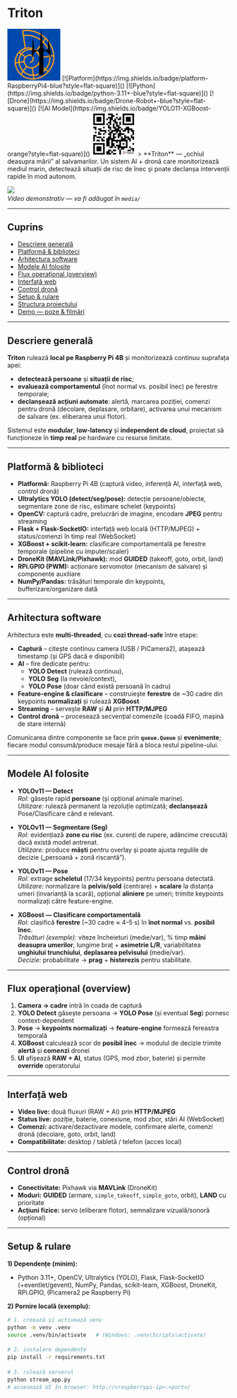 # Triton    
<img src="Media/Poze/Triton Logo.png" alt="Logo" width="120">        
[![Platform](https://img.shields.io/badge/platform-RaspberryPi4-blue?style=flat-square)]()
[![Python](https://img.shields.io/badge/python-3.11+-blue?style=flat-square)]()
[![Drone](https://img.shields.io/badge/Drone-Robot+-blue?style=flat-square)]()
[![AI Model](https://img.shields.io/badge/YOLO11-XGBoost-orange?style=flat-square)]()
<img src="Media/Poze/QR code.jpg" alt="qr code" width="100">
> **Triton** — „ochiul deasupra mării” al salvamarilor. Un sistem AI + dronă care monitorizează mediul marin, detectează situații de risc de înec și poate declanșa intervenții rapide în mod autonom.

![](media/overview.jpg)  
*Video demonstrativ — va fi adăugat în `media/`*

---

## Cuprins
- [Descriere generală](#descriere-generală)
- [Platformă & biblioteci](#platformă--biblioteci)
- [Arhitectura software](#arhitectura-software)
- [Modele AI folosite](#modele-ai-folosite)
- [Flux operațional (overview)](#flux-operațional-overview)
- [Interfață web](#interfață-web)
- [Control dronă](#control-dronă)
- [Setup & rulare](#setup--rulare)
- [Structura proiectului](#structura-proiectului)
- [Demo — poze & filmări](#demo--poze--filmări)

---

## Descriere generală

**Triton** rulează **local pe Raspberry Pi 4B** și monitorizează continuu suprafața apei:
- **detectează persoane** și **situații de risc**;
- **evaluează comportamentul** (înot normal vs. posibil înec) pe ferestre temporale;
- **declanșează acțiuni automate**: alertă, marcarea poziției, comenzi pentru dronă (decolare, deplasare, orbitare), activarea unui mecanism de salvare (ex. eliberarea unui flotor).

Sistemul este **modular**, **low-latency** și **independent de cloud**, proiectat să funcționeze în **timp real** pe hardware cu resurse limitate.

---

## Platformă & biblioteci

- **Platformă:** Raspberry Pi 4B (captură video, inferență AI, interfață web, control dronă)
- **Ultralytics YOLO (detect/seg/pose):** detecție persoane/obiecte, segmentare zone de risc, estimare schelet (keypoints)
- **OpenCV:** captură cadre, prelucrări de imagine, encodare **JPEG** pentru streaming
- **Flask + Flask-SocketIO:** interfață web locală (HTTP/MJPEG) + status/comenzi în timp real (WebSocket)
- **XGBoost + scikit-learn:** clasificare comportamentală pe ferestre temporale (pipeline cu imputer/scaler)
- **DroneKit (MAVLink/Pixhawk):** mod **GUIDED** (takeoff, goto, orbit, land)
- **RPi.GPIO (PWM):** acționare servomotor (mecanism de salvare) și componente auxiliare
- **NumPy/Pandas:** trăsături temporale din keypoints, bufferizare/organizare dată

---

## Arhitectura software

Arhitectura este **multi-threaded**, cu **cozi thread-safe** între etape:
- **Captură** – citește continuu camera (USB / PiCamera2), atașează timestamp (și GPS dacă e disponibil)
- **AI** – fire dedicate pentru:
  - **YOLO Detect** (rulează continuu),
  - **YOLO Seg** (la nevoie/context),
  - **YOLO Pose** (doar când există persoană în cadru)
- **Feature-engine & clasificare** – construiește **ferestre** de ~30 cadre din keypoints **normalizați** și rulează **XGBoost**
- **Streaming** – servește **RAW** și **AI** prin **HTTP/MJPEG**
- **Control dronă** – procesează secvențial comenzile (coadă FIFO, mașină de stare internă)

Comunicarea dintre componente se face prin **`queue.Queue`** și **evenimente**; fiecare modul consumă/produce mesaje fără a bloca restul pipeline-ului.

---

## Modele AI folosite

- **YOLOv11 — Detect**  
  *Rol:* găsește rapid **persoane** (și opțional animale marine).  
  *Utilizare:* rulează permanent la rezoluție optimizată; **declanșează** Pose/Clasificare când e relevant.

- **YOLOv11 — Segmentare (Seg)**  
  *Rol:* evidențiază **zone cu risc** (ex. curenți de rupere, adâncime crescută) dacă există model antrenat.  
  *Utilizare:* produce **măști** pentru overlay și poate ajusta regulile de decizie („persoană + zonă riscantă”).

- **YOLOv11 — Pose**  
  *Rol:* extrage **scheletul** (17/34 keypoints) pentru persoana detectată.  
  *Utilizare:* normalizare la **pelvis/șold** (centrare) + **scalare** la distanța umeri (invarianță la scară), opțional **aliniere** pe umeri; trimite keypoints normalizați către feature-engine.

- **XGBoost — Clasificare comportamentală**  
  *Rol:* clasifică **ferestre** (~30 cadre ≈ 4–5 s) în **înot normal** vs. **posibil înec**.  
  *Trăsături (exemple):* viteze încheieturi (medie/var), % timp **mâini deasupra umerilor**, lungime braț + **asimetrie L/R**, variabilitatea **unghiului trunchiului**, **deplasarea pelvisului** (medie/var).  
  *Decizie:* probabilitate → **prag** + **histerezis** pentru stabilitate.

---

## Flux operațional (overview)

1. **Camera → cadre** intră în coada de captură  
2. **YOLO Detect** găsește persoana → **YOLO Pose** (și eventual **Seg**) pornesc context-dependent  
3. **Pose** → **keypoints normalizați** → **feature-engine** formează fereastra temporală  
4. **XGBoost** calculează scor de **posibil înec** → modulul de decizie trimite **alertă** și **comenzi** dronei  
5. **UI** afișează **RAW + AI**, status (GPS, mod zbor, baterie) și permite **override** operatorului

---

## Interfață web

- **Video live:** două fluxuri (RAW + AI) prin **HTTP/MJPEG**
- **Status live:** poziție, baterie, conexiune, mod zbor, stări AI (WebSocket)
- **Comenzi:** activare/dezactivare modele, confirmare alerte, comenzi dronă (decolare, goto, orbit, land)
- **Compatibilitate:** desktop / tabletă / telefon (acces local)

---

## Control dronă

- **Conectivitate:** Pixhawk via **MAVLink** (DroneKit)  
- **Moduri:** **GUIDED** (armare, `simple_takeoff`, `simple_goto`, orbit), **LAND** cu prioritate  
- **Acțiuni fizice:** servo (eliberare flotor), semnalizare vizuală/sonoră (opțional)

---

## Setup & rulare

**1) Dependențe (minim):**
- Python 3.11+, OpenCV, Ultralytics (YOLO), Flask, Flask-SocketIO (+eventlet/gevent), NumPy, Pandas, scikit-learn, XGBoost, DroneKit, RPi.GPIO, (Picamera2 pe Raspberry Pi)

**2) Pornire locală (exemplu):**
```bash
# 1. creează și activează venv
python -m venv .venv
source .venv/bin/activate   # (Windows: .venv\Scripts\activate)

# 2. instalare dependențe
pip install -r requirements.txt

# 3. rulează serverul
python stream_app.py
# accesează UI în browser: http://<raspberrypi-ip>:<port>/
